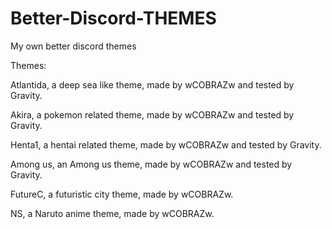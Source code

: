 # Better-Discord-THEMES
My own better discord themes

Themes:

Atlantida, a deep sea like theme, made by wCOBRAZw and tested by Gravity.

Akira, a pokemon related theme, made by wCOBRAZw and tested by Gravity.

Henta1, a hentai related theme, made by wCOBRAZw and tested by Gravity.

Among us, an Among us theme, made by wCOBRAZw and tested by Gravity.

FutureC, a futuristic city theme, made by wCOBRAZw.

NS, a Naruto anime theme, made by wCOBRAZw.
